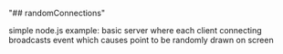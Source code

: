 "## randomConnections" 

simple node.js example: basic server where each client connecting broadcasts event which causes point to be randomly drawn on screen